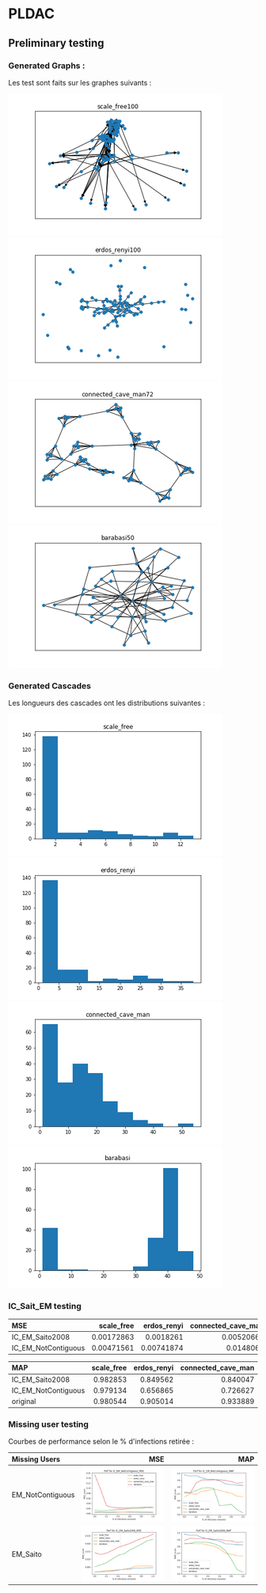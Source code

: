 # PLDAC

## Preliminary testing

###  Generated Graphs :

Les test sont faits sur les graphes suivants : <br>

![ScaleFree](IC_SAITO/data/eval/scale_free_g.png) ![ErdosRenyi](IC_SAITO/data/eval/erdos_renyi_g.png)  ![cave_man](IC_SAITO/data/eval/connected_cave_man_g.png)  ![Barabasi](IC_SAITO/data/eval/barabasi_g.png)

### Generated Cascades

Les longueurs des cascades ont les distributions suivantes : <br>

![ScaleFree](IC_SAITO/data/eval/scale_free_csc.png) ![ErdosRenyi](IC_SAITO/data/eval/erdos_renyi_csc.png)  ![cave_man](IC_SAITO/data/eval/connected_cave_man_csc.png)  ![Barabasi](IC_SAITO/data/eval/barabasi_csc.png)


### IC_Sait_EM testing

|          MSE        |   scale_free |   erdos_renyi |   connected_cave_man |   barabasi |
|:--------------------|-------------:|--------------:|---------------------:|-----------:|
| IC_EM_Saito2008     |   0.00172863 |    0.0018261  |           0.00520663 |  0.0142106 |
| IC_EM_NotContiguous |   0.00471561 |    0.00741874 |           0.0148063  |  0.153406  |

|           MAP       |   scale_free |   erdos_renyi |   connected_cave_man |   barabasi |
|:--------------------|-------------:|--------------:|---------------------:|-----------:|
| IC_EM_Saito2008     |     0.982853 |      0.849562 |             0.840047 |   0.891198 |
| IC_EM_NotContiguous |     0.979134 |      0.656865 |             0.726627 |   0.71513  |
| original            |     0.980544 |      0.905014 |             0.933889 |   0.951407 |

### Missing user testing

Courbes de performance selon le % d'infections retirée :

|  Missing Users   |                               MSE                                   |                                   MAP                              |
|:-----------------|--------------------------------------------------------------------:|-------------------------------------------------------------------:|
| EM_NotContiguous |![NotContiguous_MSE](IC_SAITO/data/eval/IC_EM_NotContiguous_MSE.png) |![NotContiguous_MAP](IC_SAITO/data/eval/IC_EM_NotContiguous_MAP.png)|
| EM_Saito         |![IC_EM_Saito2008_MSE](IC_SAITO/data/eval/IC_EM_Saito2008_MSE.png)   |![IC_EM_Saito2008_MAP](IC_SAITO/data/eval/IC_EM_Saito2008_MAP.png)  |
